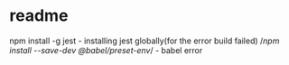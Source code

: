 # readme
npm install -g jest - installing jest globally(for the error build failed)
/*npm install --save-dev @babel/preset-env*/ - babel error